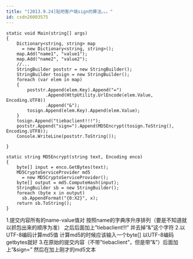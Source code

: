 ```yaml
---
title: "[2013.9.24]贴吧客户端sign的算法。。。"
id: csdn26003575
---
```


```
static void Main(string[] args)
{
    Dictionary<string, string> map
      = new Dictionary<string, string>();
    map.Add("name1", "value1");
    map.Add("name2", "value2");
    //...
    StringBuilder poststr = new StringBuilder();
    StringBuilder tosign = new StringBuilder();
    foreach (var elem in map)
    {
        poststr.Append(elem.Key).Append("=")
               .Append(HttpUtility.UrlEncode(elem.Value, Encoding.UTF8))
               .Append("&");
        tosign.Append(elem.Key).Append(elem.Value);
    }
    tosign.Append("tiebaclient!!!");
    poststr.Append("sign=").Append(MD5Encrypt(tosign.ToString(), Encoding.UTF8));
    Console.WriteLine(poststr.ToString());

}

static string MD5Encrypt(string text, Encoding enco)
{
    byte[] input = enco.GetBytes(text);
    MD5CryptoServiceProvider md5
      = new MD5CryptoServiceProvider();
    byte[] output = md5.ComputeHash(input);
    StringBuilder sb = new StringBuilder();
    foreach (byte x in output)
      sb.AppendFormat("{0:X2}", x);
    return sb.ToString();
}
```

1.提交内容所有的name-value值对 按照name的字典序升序排列（要是不知道就以抓包出来的顺序为准） 之后后面加上”tiebaclient!!!” 并去掉”&”这个字符
2.以UTF-8编码计算md5值 计算md5的时候应该输入一个byte[] 以UTF-8编码getbytes就好
3.在原始的提交内容（不带”tiebaclient”，但是带”&”）后面加上”&sign=” 然后在加上刚才的md5文本